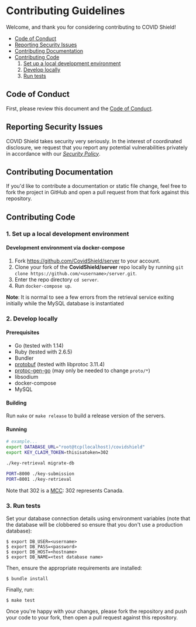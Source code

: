 # Contributing Guidelines

Welcome, and thank you for considering contributing to COVID Shield!

- [Code of Conduct](#code-of-conduct)
- [Reporting Security Issues](#reporting-security-issues)
- [Contributing Documentation](#contributing-documentation)
- [Contributing Code](#contributing-code)
    1. [Set up a local development environment](#env-setup)   
    2. [Develop locally](#dev-local)  
    3. [Run tests](#run-tests)

## Code of Conduct

First, please review this document and the [Code of Conduct](CODE_OF_CONDUCT.md).

## Reporting Security Issues

COVID Shield takes security very seriously. In the interest of coordinated disclosure,
we request that you report any potential vulnerabilities privately in accordance with
our [_Security Policy_](SECURITY.md).

## Contributing Documentation

If you'd like to contribute a documentation or static file change, feel free to fork the project in GitHub and open a pull request from that fork against this repository.

## Contributing Code

<h3 id="env-setup">1. Set up a local development environment</h3>

#### Development environment via docker-compose

1. Fork https://github.com/CovidShield/server to your account.
2. Clone your fork of the **CovidShield/server** repo locally by running `git clone https://github.com/<username>/server.git`.
3. Enter the repo directory `cd server`.
4. Run `docker-compose up`.

**Note**: It is normal to see a few errors from the retrieval service exiting initially while the MySQL database is instantiated

<h3 id="dev-local">2. Develop locally</h3>

#### Prerequisites

* Go (tested with 1.14)
* Ruby (tested with 2.6.5)
* Bundler
* [protobuf](https://developers.google.com/protocol-buffers/) (tested with libprotoc 3.11.4)
* [protoc-gen-go](https://github.com/golang/protobuf) (may only be needed to change `proto/*`)
* libsodium
* docker-compose
* MySQL

#### Building

Run `make` or `make release` to build a release version of the servers.

#### Running

```bash
# example...
export DATABASE_URL="root@tcp(localhost)/covidshield"
export KEY_CLAIM_TOKEN=thisisatoken=302

./key-retrieval migrate-db

PORT=8000 ./key-submission
PORT=8001 ./key-retrieval
```

Note that 302 is a [MCC](https://www.mcc-mnc.com/): 302 represents Canada.

<h3 id="run-tests">3. Run tests</h3>

Set your database connection details using environment variables
(note that the database will be clobbered so ensure that you don't use a
production database):

```shell
$ export DB_USER=<username>
$ export DB_PASS=<password>
$ export DB_HOST=<hostname>
$ export DB_NAME=<test database name>
```

Then, ensure the appropriate requirements are installed:

```shell
$ bundle install
```

Finally, run:
```shell
$ make test
```

Once you're happy with your changes, please fork the repository and push your code to your fork, then open a pull request against this repository.

